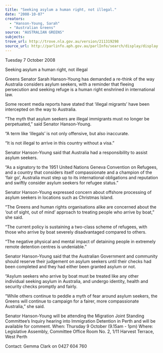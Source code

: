 ```yaml
---
title: "Seeking asylum a human right, not illegal."
date: "2008-10-07"
creators:
  - "Hanson-Young, Sarah"
  - "Australian Greens"
source: "AUSTRALIAN GREENS"
subjects:
trove_url: http://trove.nla.gov.au/version/211319298
source_url: http://parlinfo.aph.gov.au/parlInfo/search/display/display.w3p;query=Id%3A%22media/pressrel/86RR6%22
---
```


 Tuesday 7 October 2008 

 Seeking asylum a human right, not illegal   

 Greens  Senator  Sarah  Hanson-Young  has  demanded  a  re-think  of  the  way  Australia   considers asylum seekers, with a reminder that fleeing persecution and seeking refuge  is a human right enshrined in international law.   

 Some recent media reports have stated that ‘illegal migrants’ have been intercepted on  the way to Australia.   

 “The  myth  that  asylum  seekers  are illegal  immigrants  must no  longer  be  perpetuated,”  said Senator Hanson-Young.   

 “A term like ‘illegals’ is not only offensive, but also inaccurate.   

 “It is not illegal to arrive in this country without a visa.”   

 Senator Hanson-Young said that Australia had a responsibility to assist asylum seekers.   

 “As  a  signatory  to  the  1951  United  Nations  Geneva  Convention  on  Refugees,  and  a   country  that  considers  itself  compassionate  and  a  champion  of  the  ‘fair  go’,  Australia   must step up to its international obligations and reputation and swiftly consider asylum  seekers for refugee status.”   

 Senator  Hanson-Young  expressed  concern  about  offshore  processing  of  asylum   seekers in locations such as Christmas Island.   

 “The Greens and human rights organisations alike are concerned about the ‘out of sight,  out of mind’ approach to treating people who arrive by boat,” she said.   

 “The current policy is sustaining a two-class scheme of refugees, with those who arrive  by boat severely disadvantaged compared to others.   

 “The  negative  physical  and  mental  impact  of  detaining  people  in  extremely  remote   detention centres is undeniable.”   

 Senator  Hanson-Young  said  that  the  Australian  Government  and  community  should   reserve their judgement on asylum seekers until their checks had been completed and  they had either been granted asylum or not.   

 “Asylum  seekers  who  arrive  by  boat  must  be  treated  like  any  other  individual  seeking   asylum in Australia, and undergo identity, health and security checks promptly and fairly.   

 “While others continue to peddle a myth of fear around asylum seekers, the Greens will  continue to campaign for a fairer, more compassionate Australia,” she said.   

 Senator Hanson-Young will be attending the Migration Joint Standing Committee’s Inquiry  hearing into Immigration Detention in Perth and will be available for comment.  When: Thursday 9 October (9.15am - 1pm)  Where: Legislative Assembly, Committee Office Room No. 2, 1/11 Harvest Terrace, West Perth 

 

 Contact: Gemma Clark on 0427 604 760 

